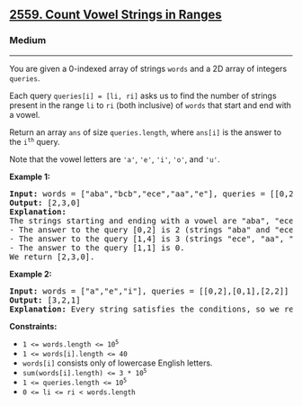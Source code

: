 <h2><a href="https://leetcode.com/problems/count-vowel-strings-in-ranges">2559. Count Vowel Strings in Ranges</a></h2>
<h3>Medium</h3>
<hr>
<p>You are given a 0-indexed array of strings <code>words</code> and a 2D array of integers <code>queries</code>.</p>
<p>Each query <code>queries[i] = [li, ri]</code> asks us to find the number of strings present in the range <code>li</code> to <code>ri</code> (both inclusive) of <code>words</code> that start and end with a vowel.</p>
<p>Return an array <code>ans</code> of size <code>queries.length</code>, where <code>ans[i]</code> is the answer to the <code>i<sup>th</sup></code> query.</p>
<p>Note that the vowel letters are <code>'a'</code>, <code>'e'</code>, <code>'i'</code>, <code>'o'</code>, and <code>'u'</code>.</p>

<p><strong>Example 1:</strong></p>
<pre>
<strong>Input:</strong> words = ["aba","bcb","ece","aa","e"], queries = [[0,2],[1,4],[1,1]]
<strong>Output:</strong> [2,3,0]
<strong>Explanation:</strong> 
The strings starting and ending with a vowel are "aba", "ece", "aa", and "e".
- The answer to the query [0,2] is 2 (strings "aba" and "ece").
- The answer to the query [1,4] is 3 (strings "ece", "aa", "e").
- The answer to the query [1,1] is 0.
We return [2,3,0].
</pre>

<p><strong>Example 2:</strong></p>
<pre>
<strong>Input:</strong> words = ["a","e","i"], queries = [[0,2],[0,1],[2,2]]
<strong>Output:</strong> [3,2,1]
<strong>Explanation:</strong> Every string satisfies the conditions, so we return [3,2,1].
</pre>

<p><strong>Constraints:</strong></p>
<ul>
    <li><code>1 <= words.length <= 10<sup>5</sup></code></li>
    <li><code>1 <= words[i].length <= 40</code></li>
    <li><code>words[i]</code> consists only of lowercase English letters.</li>
    <li><code>sum(words[i].length) <= 3 * 10<sup>5</sup></code></li>
    <li><code>1 <= queries.length <= 10<sup>5</sup></code></li>
    <li><code>0 <= li <= ri < words.length</code></li>
</ul>
